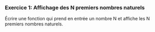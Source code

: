 ### Exercice 1: Affichage des N premiers nombres naturels

Écrire une fonction qui prend en entrée un nombre N et affiche les N premiers nombres naturels.